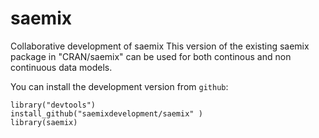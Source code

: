 # saemix
Collaborative development of saemix 
This version of the existing saemix package in "CRAN/saemix" can be used for both continous and non continuous data models.

You can install the development version from `github`: 

```
library("devtools")
install_github("saemixdevelopment/saemix" )
library(saemix)
```